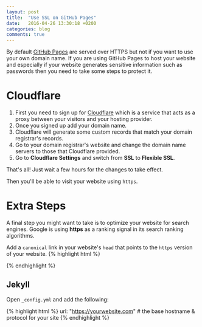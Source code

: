 ```yaml
---
layout: post
title:  "Use SSL on GitHub Pages"
date:   2016-04-26 13:30:18 +0200
categories: blog
comments: true
---
```


By default [GitHub Pages](https://pages.github.com/) are served over HTTPS but not if you want to use your own domain name. If you are using GitHub Pages to host your website and especially if your website generates sensitive information such as passwords then you need to take some steps to protect it.

# Cloudflare

1. First you need to sign up for [Cloudflare](https://www.cloudflare.com/) which is a service that acts as a proxy between your visitors and your hosting provider.
2. Once you signed up add your domain name.
3. Cloudflare will generate some custom records that match your domain registrar's records.
4. Go to your domain registrar's website and change the domain name servers to those that Cloudflare provided.
5. Go to **Cloudflare Settings** and switch from **SSL** to **Flexible SSL**.

That's all! Just wait a few hours for the changes to take effect.

Then you'll be able to visit your website using `https`.

# Extra Steps

A final step you might want to take is to optimize your website for search engines.
Google is using **https** as a ranking signal in its search ranking algorithms.

Add a `canonical` link in your website's `head` that points to the `https` version of your website.
{% highlight html %}
<link rel="canonical" href="https://yourwebsite.com" />
{% endhighlight %}

## Jekyll
Open `_config.yml` and add the following:

{% highlight html %}
url: "https://yourwebsite.com" # the base hostname & protocol for your site
{% endhighlight %}
